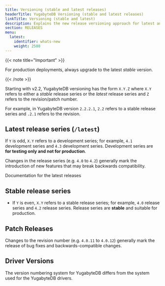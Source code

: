 ```yaml
---
title: Versioning (stable and latest releases)
headerTitle: YugabyteDB Versioning (stable and latest releases)
linkTitle: Versioning (stable and latest)
description: Explains the new release versioning approach for latest and stable releases.
section: RELEASES
menu:
  latest:
    identifier: whats-new
    weight: 2588 
---
```


{{< note title="Important" >}}

For production deployments, always upgrade to the latest *stable* version.

{{< /note >}}

Starting with v2.2, YugabyteDB versioning has the form `X.Y.Z` where `X.Y`
refers to either a *stable* release series or the *latest* release series and `Z`
refers to the revision/patch number.

For example, in YugabyteDB version `2.2.2.1`, ``2.2`` refers to a stable
release series and `.2.1` refers to the revision.

## Latest release series (`/latest`)

If ``Y`` is odd, ``X.Y`` refers to a development series; for example,
  ``4.1`` development series and ``4.3`` development series.
  Development series are **for testing only and not for production**.

Changes in the release series (e.g. ``4.0`` to ``4.2``) generally mark
the introduction of new features that may break backwards compatibility.

Documentation for the latest releases 

## Stable release series

- If ``Y`` is even, ``X.Y`` refers to a stable release series; for example,
  ``4.0`` release series and ``4.2`` release series. Release series are
  **stable** and suitable for production.


Patch Releases
--------------

Changes to the revision number (e.g. ``4.0.11`` to ``4.0.12``)
generally mark the release of bug fixes and backwards-compatible
changes.

Driver Versions
---------------

The version numbering system for YugabyteDB differs from the system
used for the YugabyteDB drivers.